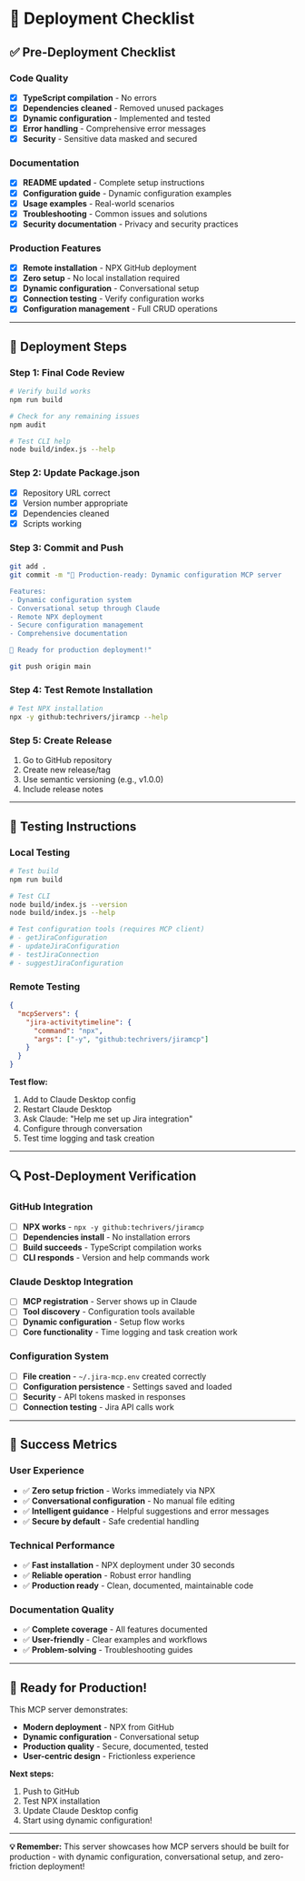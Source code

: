 # 🚀 Deployment Checklist

## ✅ **Pre-Deployment Checklist**

### **Code Quality**
- [x] **TypeScript compilation** - No errors
- [x] **Dependencies cleaned** - Removed unused packages
- [x] **Dynamic configuration** - Implemented and tested
- [x] **Error handling** - Comprehensive error messages
- [x] **Security** - Sensitive data masked and secured

### **Documentation**
- [x] **README updated** - Complete setup instructions
- [x] **Configuration guide** - Dynamic configuration examples
- [x] **Usage examples** - Real-world scenarios
- [x] **Troubleshooting** - Common issues and solutions
- [x] **Security documentation** - Privacy and security practices

### **Production Features**
- [x] **Remote installation** - NPX GitHub deployment
- [x] **Zero setup** - No local installation required
- [x] **Dynamic configuration** - Conversational setup
- [x] **Connection testing** - Verify configuration works
- [x] **Configuration management** - Full CRUD operations

---

## 🔧 **Deployment Steps**

### **Step 1: Final Code Review**
```bash
# Verify build works
npm run build

# Check for any remaining issues
npm audit

# Test CLI help
node build/index.js --help
```

### **Step 2: Update Package.json**
- [x] Repository URL correct
- [x] Version number appropriate
- [x] Dependencies cleaned
- [x] Scripts working

### **Step 3: Commit and Push**
```bash
git add .
git commit -m "🚀 Production-ready: Dynamic configuration MCP server

Features:
- Dynamic configuration system
- Conversational setup through Claude
- Remote NPX deployment
- Secure configuration management
- Comprehensive documentation

🎯 Ready for production deployment!"

git push origin main
```

### **Step 4: Test Remote Installation**
```bash
# Test NPX installation
npx -y github:techrivers/jiramcp --help
```

### **Step 5: Create Release**
1. Go to GitHub repository
2. Create new release/tag
3. Use semantic versioning (e.g., v1.0.0)
4. Include release notes

---

## 🧪 **Testing Instructions**

### **Local Testing**
```bash
# Test build
npm run build

# Test CLI
node build/index.js --version
node build/index.js --help

# Test configuration tools (requires MCP client)
# - getJiraConfiguration
# - updateJiraConfiguration
# - testJiraConnection
# - suggestJiraConfiguration
```

### **Remote Testing**
```json
{
  "mcpServers": {
    "jira-activitytimeline": {
      "command": "npx",
      "args": ["-y", "github:techrivers/jiramcp"]
    }
  }
}
```

**Test flow:**
1. Add to Claude Desktop config
2. Restart Claude Desktop
3. Ask Claude: "Help me set up Jira integration"
4. Configure through conversation
5. Test time logging and task creation

---

## 🔍 **Post-Deployment Verification**

### **GitHub Integration**
- [ ] **NPX works** - `npx -y github:techrivers/jiramcp`
- [ ] **Dependencies install** - No installation errors
- [ ] **Build succeeds** - TypeScript compilation works
- [ ] **CLI responds** - Version and help commands work

### **Claude Desktop Integration**
- [ ] **MCP registration** - Server shows up in Claude
- [ ] **Tool discovery** - Configuration tools available
- [ ] **Dynamic configuration** - Setup flow works
- [ ] **Core functionality** - Time logging and task creation work

### **Configuration System**
- [ ] **File creation** - `~/.jira-mcp.env` created correctly
- [ ] **Configuration persistence** - Settings saved and loaded
- [ ] **Security** - API tokens masked in responses
- [ ] **Connection testing** - Jira API calls work

---

## 🎯 **Success Metrics**

### **User Experience**
- ✅ **Zero setup friction** - Works immediately via NPX
- ✅ **Conversational configuration** - No manual file editing
- ✅ **Intelligent guidance** - Helpful suggestions and error messages
- ✅ **Secure by default** - Safe credential handling

### **Technical Performance**
- ✅ **Fast installation** - NPX deployment under 30 seconds
- ✅ **Reliable operation** - Robust error handling
- ✅ **Production ready** - Clean, documented, maintainable code

### **Documentation Quality**
- ✅ **Complete coverage** - All features documented
- ✅ **User-friendly** - Clear examples and workflows
- ✅ **Problem-solving** - Troubleshooting guides

---

## 🚀 **Ready for Production!**

This MCP server demonstrates:
- **Modern deployment** - NPX from GitHub
- **Dynamic configuration** - Conversational setup
- **Production quality** - Secure, documented, tested
- **User-centric design** - Frictionless experience

**Next steps:**
1. Push to GitHub
2. Test NPX installation
3. Update Claude Desktop config
4. Start using dynamic configuration!

---

**💡 Remember:** This server showcases how MCP servers should be built for production - with dynamic configuration, conversational setup, and zero-friction deployment!
